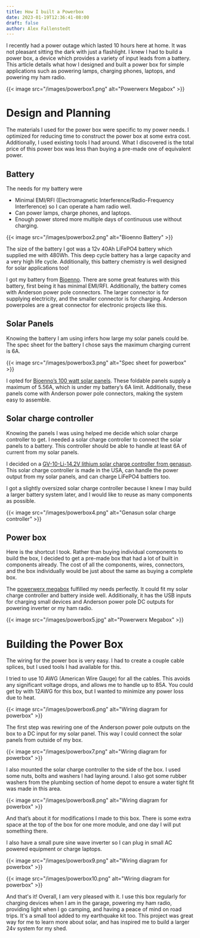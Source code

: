 ```yaml
---
title: How I built a Powerbox
date: 2023-01-19T12:36:41-08:00
draft: false
author: Alex Fallenstedt
---
```


I recently had a power outage which lasted 10 hours here at home. It was not pleasant sitting the dark with just a flashlight. I knew I had to build a power box, a device which provides a variety of input leads from a battery. This article details what how I designed and built a power box for simple applications such as powering lamps, charging phones, laptops, and powering my ham radio.

{{< image
src="/images/powerbox1.png"
alt="Powerwerx Megabox" >}}

# Design and Planning

The materials I used for the power box were specific to my power needs. I optimized for reducing time to construct the power box at some extra cost. Additionally, I used existing tools I had around. What I discovered is the total price of this power box was less than buying a pre-made one of equivalent power.

## Battery

The needs for my battery were

* Minimal EMI/RFI (Electromagnetic Interference/Radio-Frequency Interference) so I can operate a ham radio well.
* Can power lamps, charge phones, and laptops.
* Enough power stored more multiple days of continuous use without charging.


{{< image
src="/images/powerbox2.png"
alt="Bioenno Battery" >}}

The size of the battery I got was a 12v 40Ah LiFePO4 battery which supplied me with 480Wh. This deep cycle battery has a large capacity and a very high life cycle. Additionally, this battery chemistry is well designed for solar applications too!

I got my battery from [Bioenno](https://www.bioennopower.com/products/12v-40ah-lfp-battery-pvc-blf-1240a). There are some great features with this battery, first being it has minimal EMI/RFI. Additionally, the battery comes with Anderson power pole connectors. The larger connector is for supplying electricity, and the smaller connector is for charging. Anderson powerpoles are a great connector for electronic projects like this.

## Solar Panels

Knowing the battery I am using infers how large my solar panels could be. The spec sheet for the battery I chose says the maximum charging current is 6A. 

{{< image
src="/images/powerbox3.png"
alt="Spec sheet for powerbox" >}}

I opted for [Bioenno’s 100 watt solar panels](https://www.bioennopower.com/collections/solar-panels/products/bioenno-power-bsp-100-lite-model-100-watt-foldable-solar-panel). These foldable panels supply a maximum of 5.56A, which is under my battery’s 6A limit.  Additionally, these panels come with Anderson power pole connectors, making the system easy to assemble.


## Solar charge controller

Knowing the panels I was using helped me decide which solar charge controller to get. I needed a solar charge controller to connect the solar panels to a battery. This controller should be able to handle at least 6A of current from my solar panels.

I decided on a [GV-10-Li-14.2V lithium solar charge controller from genasun](https://sunforgellc.com/product/gv-10/). This solar charge controller is made in the USA, can handle the power output from my solar panels, and can charge LiFePO4 battiers too. 

I got a slightly oversized solar charge controller because I knew I may build a larger battery system later, and I would like to reuse as many components as possible.

{{< image
src="/images/powerbox4.png"
alt="Genasun solar charge controller" >}}

## Power box

Here is the shortcut I took. Rather than buying individual components to build the box, I decided to get a pre-made box that had a lot of built in components already. The cost of all the components, wires, connectors, and the box individually would be just about the same as buying a complete box. 

The [powerwerx megabox](https://powerwerx.com/megabox-portable-power-box-bioenno-batteries) fulfilled my needs perfectly. It could fit my solar charge controller and battery inside well. Additionally, it has the USB inputs for charging small devices and Anderson power pole DC outputs for powering inverter or my ham radio. 


{{< image
src="/images/powerbox5.jpg"
alt="Powerwerx Megabox" >}}


# Building the Power Box

The wiring for the power box is very easy. I had to create a couple cable splices, but I used tools I had available for this. 

I tried to use 10 AWG (American Wire Gauge) for all the cables. This avoids any significant voltage drops, and allows me to handle up to 85A. You could get by with 12AWG for this box, but I wanted to minimize any power loss due to heat.


{{< image
src="/images/powerbox6.png"
alt="Wiring diagram for powerbox" >}}

The first step was rewiring one of the Anderson power pole outputs on the box to a DC input for my solar panel. This way I could connect the solar panels from outside of my box.

{{< image
src="/images/powerbox7.png"
alt="Wiring diagram for powerbox" >}}


I also mounted the solar charge controller to the side of the box. I used some nuts, bolts and washers I had laying around. I also got some rubber washers from the plumbing section of home depot to ensure a water tight fit was made in this area. 

{{< image
src="/images/powerbox8.png"
alt="Wiring diagram for powerbox" >}}

And that’s about it for modifications I made to this box. There is some extra space at the top of the box for one more module, and one day I will put something there. 

I also have a small pure sine wave inverter so I can plug in small AC powered equipment or charge laptops.

{{< image
src="/images/powerbox9.png"
alt="Wiring diagram for powerbox" >}}


{{< image
src="/images/powerbox10.png"
alt="Wiring diagram for powerbox" >}}

And that's it! Overall, I am very pleased with it. I use this box regularly for charging devices when I am in the garage, powering my ham radio, providing light when I go camping, and having a peace of mind on road trips. It's a small tool added to my earthquake kit too. This project was great way for me to learn more about solar, and has inspired me to build a larger 24v system for my shed.
